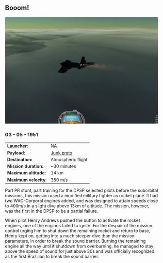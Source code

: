 ## Booom!

![](sound-barrier.jpg)
### 03 - 05 - 1951

|          |                |
|----------|----------------|
| **Launcher:** | NA |
| **Payload:** | [Junk proto](../lvs/junk.md) |
| **Destination:** | Atmospheric flight |
| **Mission duration:** | ~30 minutes |
| **Maximum altitude:**| 14 km |
| **Maximum velocity:** | 350 m/s |

Part PR stunt, part training for the DPSP selected pilots before the suborbital missions, this mission used a modified military fighter as rocket plane.
It had two WAC-Corporal engines added, and was designed to attain speeds close to 400m/s in a slight dive above 13km of altitude. 
The mission, however, was the first in the DPSP to be a partial failure. 

When pilot Henry Andrews pushed the button to activate the rocket engines, one of the engines failed to ignite. 
For the despair of the mission control urging him to shut down the remaining rocket and return to base, Henry kept on, getting into a much steeper dive than the mission parameters, in order to
break the sound barrier. Burning the remaining engine all the way until it shutdown from overburning, he managed to stay above the speed of sound for 
just above 30s and was officially recognized as the first Brazilian to break the sound barrier.

